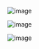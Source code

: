 

![image](https://user-images.githubusercontent.com/13120778/235223756-6364b223-11fb-4076-a369-cc4f194f2623.png)


![image](https://user-images.githubusercontent.com/13120778/235223458-38342c79-eab4-4db4-8494-e287ebb4524d.png)


![image](https://user-images.githubusercontent.com/13120778/235223104-144deac6-5685-4bc5-91c1-9b7aef37d57d.png)


